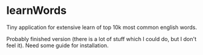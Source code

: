 # learnWords
Tiny application for extensive learn of top 10k most common english words.

Probably finished version (there is a lot of stuff which I could do, but I don't feel it). Need some guide for installation.
